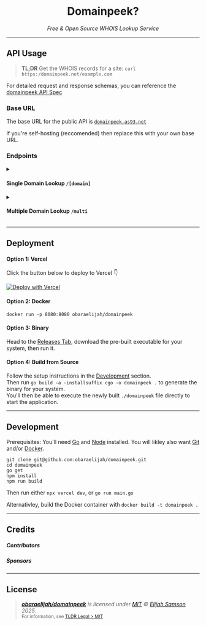<h1 align="center">Domainpeek?</h1>
<p align="center">
<i>Free & Open Source WHOIS Lookup Service</i>
<br />
</p>

---

## API Usage

> **TL;DR** Get the WHOIS records for a site: `curl https:/domainpeek.net/example.com`

For detailed request and response schemas, you can reference the [domainpeek API Spec]()

### Base URL

The base URL for the public API is [`domainpeek.as93.net`](https:/domainpeek.net)

If you're self-hosting (reccomended) then replace this with your own base URL.

### Endpoints

<details>
  <summary><h4>Single Domain Lookup <code>/[domain]</code></h4></summary>

- **URL**: `/[domain]`
- **Method**: `GET`
- **URL Params**: None
- **Success Response**:
  - **Code**: 200
  - **Content**: WHOIS data for the specified domain in JSON format.
- **Error Response**:
  - **Code**: 400 BAD REQUEST
  - **Content**: `{ "error": "Domain not specified" }`
  - **Code**: 404 NOT FOUND
  - **Content**: `{ "error": "Domain not found" }`
- **Sample Call**:

```
curl https://your-api-url.com/example.com`
```

</details>

<details>
  <summary><h4>Multiple Domain Lookup <code>/multi</code></h4></summary>

- **URL**: `/multi`
- **Method**: `GET`
- **Query Params**: 
  - **domains**: A comma-separated list of domains.
- **Success Response**:
  - **Code**: 200
  - **Content**: Array of WHOIS data for the specified domains in JSON format.
- **Error Response**:
  - **Code**: 400 BAD REQUEST
  - **Content**: `{ "error": "No domains specified" }`
  - **Code**: 500 INTERNAL SERVER ERROR
  - **Content**: `{ "error": "[error message]" }`
- **Sample Call**:

```
curl "https://your-api-url.com/multi?domains=example.com,example.net"
```

</details>

---

## Deployment

#### Option 1: Vercel

Click the button below to deploy to Vercel 👇

[![Deploy with Vercel](https://vercel.com/button)](https://vercel.com/new/clone?repository-url=https%3A%2F%2Fgithub.com%2Fobaraelijah%2Fdomainpeek&demo-title=domainpeek%20Demo&demo-url=https%3A%2F%2Fdomainpeek.as93.net&demo-image=https%3A%2F%2Fi.ibb.co%2FJ5r1zCP%2Fdomainpeek-square.png)

#### Option 2: Docker

```shell
docker run -p 8080:8080 obaraelijah/domainpeek
```

#### Option 3: Binary

Head to the [Releases Tab](/releases), download the pre-built executable for your system, then run it.

#### Option 4: Build from Source

Follow the setup instructions in the [Development](#development) section.<br>
Then run `go build -a -installsuffix cgo -o domainpeek .` to generate the binary for your system.<br>
You'll then be able to execute the newly built `./domainpeek` file directly to start the application.

---

## Development

Prerequisites: You'll need [Go](https://go.dev/) and [Node](https://nodejs.org/) installed. You will likley also want [Git](https://git-scm.com/) and/or [Docker](https://www.docker.com/).

```
git clone git@github.com:obaraelijah/domainpeek.git
cd domainpeek
go get
npm install
npm run build
```

Then run either `npx vercel dev`, or `go run main.go`

Alternativley, build the Docker container with `docker build -t domainpeek .`

---

## Credits

##### Contributors

##### Sponsors

---

## License

> _**[obaraelijah/domainpeek](https://github.com/obaraelijah/domainpeek)** is licensed under [MIT](https://github.com/obaraelijah/domainpeek/blob/HEAD/LICENSE) © [Elijah Samson](https://elijahobara.com) 2025._<br>
> <sup align="right">For information, see <a href="https://tldrlegal.com/license/mit-license">TLDR Legal > MIT</a></sup>

